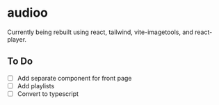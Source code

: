 # audioo

Currently being rebuilt using react, tailwind, vite-imagetools, and react-player.

## To Do

- [ ] Add separate component for front page
- [ ] Add playlists
- [ ] Convert to typescript
